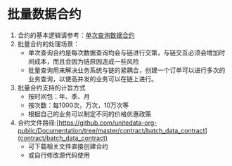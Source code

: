 # 批量数据合约
1. 合约的基本逻辑请参考：[单次查询数据合约](signing_query_contract.md)
2. 批量合约的处理场景：
	* 单次查询合约是每次数据查询均会与链进行交第，与链交互必须会增加时间成本，而且会因为链原因造成一些风险
	* 批量查询用来解决业务系统与链的紧耦合，创建一个订单可以进行多次的业务查询，以使高并发的业务可以在链上进行。
3. 批量合约支持的计旨方式
	* 按时间包：年、季、月
	* 按次数：每1000次，万次，10万次等
	* 根据自己的业务可以制定不同的价格优惠政策
4. 合约文件路径:[https://github.com/unitedata-org-public/Documentation/tree/master/contract/batch_data_contract](contract/batch_data_contract)
	* 可下载相关文件直接创建合约
	* 或自行修改源代码使用